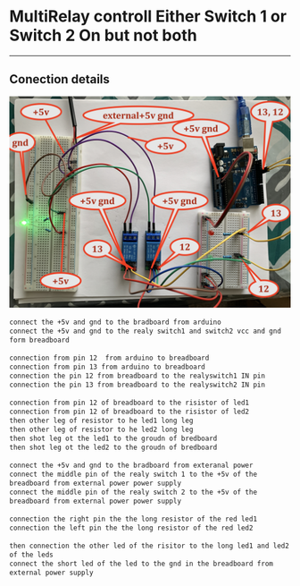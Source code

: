 # MultiRelay controll Either Switch 1 or Switch 2 On but not both 

----

## Conection details 

![img](https://github.com/adarshkumarsingh83/arduino/blob/master/APPLICATION/multi-relay-control/connections-details.JPG)

```
connect the +5v and gnd to the bradboard from arduino 
connect the +5v and gnd to the realy switch1 and switch2 vcc and gnd form breadboard 

connection from pin 12  from arduino to breadboard 
connection from pin 13 from arduino to breadboard 
connection the pin 12 from breadboard to the realyswitch1 IN pin 
connection the pin 13 from breadboard to the realyswitch2 IN pin 

connection from pin 12 of breadboard to the risistor of led1
connection from pin 12 of breadboard to the risistor of led2
then other leg of resistor to he led1 long leg 
then other leg of resistor to he led2 long leg 
then shot leg ot the led1 to the groudn of bredboard 
then shot leg ot the led2 to the groudn of bredboard 

connect the +5v and gnd to the bradboard from exteranal power  
connect the middle pin of the realy switch 1 to the +5v of the breadboard from external power power supply
connect the middle pin of the realy switch 2 to the +5v of the breadboard from external power power supply

connection the right pin the the long resistor of the red led1 
connection the left pin the the long resistor of the red led2

then connection the other led of the risitor to the long led1 and led2 of the leds 
connect the short led of the led to the gnd in the breadboard from external power supply


```
